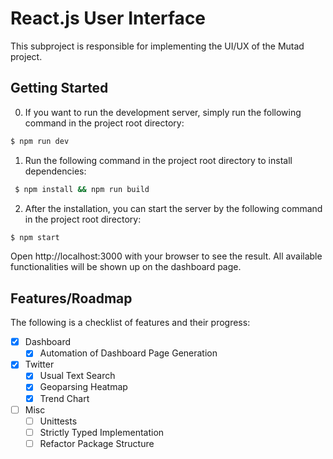 # React.js User Interface
This subproject is responsible for implementing the UI/UX of the Mutad project.

## Getting Started
 0. If you want to run the development server, simply run the following command in the project root directory:
 
 ```bash
 $ npm run dev
```
 
 1. Run the following command in the project root directory to install dependencies:

```bash
 $ npm install && npm run build
```

 2. After the installation, you can start the server by the following command in the project root directory:
 
 ```bash
 $ npm start
```

Open http://localhost:3000 with your browser to see the result.
All available functionalities will be shown up on the dashboard page.

## Features/Roadmap
The following is a checklist of features and their progress:
- [x] Dashboard
    - [x] Automation of Dashboard Page Generation
- [x] Twitter
    - [x] Usual Text Search
    - [x] Geoparsing Heatmap
    - [x] Trend Chart
- [ ] Misc
    - [ ] Unittests
    - [ ] Strictly Typed Implementation
    - [ ] Refactor Package Structure
